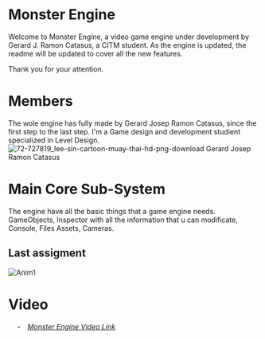 # Monster Engine

Welcome to Monster Engine, a video game engine under development by Gerard J. Ramon Catasus, a CITM student.
As the engine is updated, the readme will be updated to cover all the new features.

Thank you for your attention.


# Members

The wole engine has fully made by Gerard Josep Ramon Catasus, since the first step to the last step. 
I'm a Game design and development studient specialized in Level Design.  
![72-727819_lee-sin-cartoon-muay-thai-hd-png-download](https://user-images.githubusercontent.com/79161206/212544699-305503ba-b765-445f-bf07-d993aac854f7.png)
Gerard Josep Ramon Catasus
# Main Core Sub-System

The engine have all the basic things that a game engine needs.
GameObjects, Inspector with all the information that u can modificate, Console, Files Assets, Cameras.

## Last assigment

![Anim1](https://user-images.githubusercontent.com/79161206/212544852-25aaca12-b6e2-4ad9-8f77-c817c4ceee09.png)


# Video
&emsp; -&emsp;*[Monster Engine Video Link](https://youtu.be/H7VTYdYVAKU)*


